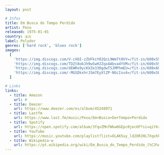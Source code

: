 ```yaml
---
layout: post

# Infos
title: Em Busca do Tempo Perdido
artist: Peso
released: 1975-01-01
country: 🇧🇷
label: Polydor
genres: ['hard rock', 'blues rock']
images:
  [
    'https://img.discogs.com/V-cXOI-zZUFksY82QcL9Wm7t0VY=/fit-in/600x596/filters:strip_icc():format(jpeg):mode_rgb():quality(90)/discogs-images/R-4943400-1380141429-2127.jpeg.jpg',
    'https://img.discogs.com/TDZt8obJh9wSwHJZqxAAbva4YVM=/fit-in/600x594/filters:strip_icc():format(jpeg):mode_rgb():quality(90)/discogs-images/R-4943400-1380141437-6538.jpeg.jpg',
    'https://img.discogs.com/dEWRo9ycKXZe330gdwTSJMPhmEU=/fit-in/600x600/filters:strip_icc():format(jpeg):mode_rgb():quality(90)/discogs-images/R-4943400-1380141564-5053.jpeg.jpg',
    'https://img.discogs.com/-MGSDkxhrJSm7EyXlZP-NGcIsv4=/fit-in/600x589/filters:strip_icc():format(jpeg):mode_rgb():quality(90)/discogs-images/R-4943400-1380141571-8684.jpeg.jpg',
  ]

# Links
links:
  - title: Amazon
    url: #
  - title: Deezer
    url: https://www.deezer.com/es/album/45248971
  - title: Lastfm
    url: https://www.last.fm/music/Peso/Em+Busca+Do+Tempo+Perdido
  - title: Spotify
    url: https://open.spotify.com/album/3fqvZMnfWkw0GEpc0jec6P?si=qiYkxtKJQGic42r7lpGYZQ
  - title: YouTube
    url: https://music.youtube.com/playlist?list=OLAK5uy_ld2ORJHL7Xqxhk5NatfAhkMKddmlMjR8Q&feature=gws_kp_album&feature=gws_kp_artist
  - title: Wikipedia-w
    url: https://pt.wikipedia.org/wiki/Em_Busca_do_Tempo_Perdido_(%C3%A1lbum)
---
```

